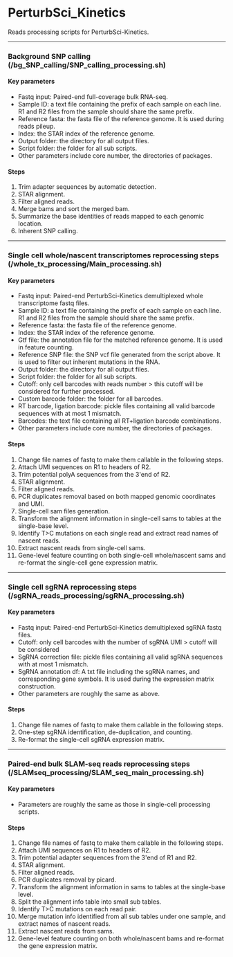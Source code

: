 # PerturbSci_Kinetics
Reads processing scripts for PerturbSci-Kinetics.
___
### **Background SNP calling (/bg_SNP_calling/SNP_calling_processing.sh)**
#### Key parameters
* Fastq input: Paired-end full-coverage bulk RNA-seq.
* Sample ID: a text file containing the prefix of each sample on each line. R1 and R2 files from the sample should share the same prefix.
* Reference fasta: the fasta file of the reference genome. It is used during reads pileup.
* Index: the STAR index of the reference genome.
* Output folder: the directory for all output files.
* Script folder: the folder for all sub scripts.
* Other parameters include core number, the directories of packages.

#### Steps
1. Trim adapter sequences by automatic detection.
2. STAR alignment.
3. Filter aligned reads.
4. Merge bams and sort the merged bam.
5. Summarize the base identities of reads mapped to each genomic location. 
6. Inherent SNP calling.
___
### **Single cell whole/nascent transcriptomes reprocessing steps (/whole_tx_processing/Main_processing.sh)**
#### Key parameters
* Fastq input: Paired-end PerturbSci-Kinetics demultiplexed whole transcriptome fastq files. 
* Sample ID: a text file containing the prefix of each sample on each line. R1 and R2 files from the sample should share the same prefix.
* Reference fasta: the fasta file of the reference genome. 
* Index: the STAR index of the reference genome.
* Gtf file: the annotation file for the matched reference genome. It is used in feature counting.
* Reference SNP file: the SNP vcf file generated from the script above. It is used to filter out inherent mutations in the RNA.
* Output folder: the directory for all output files.
* Script folder: the folder for all sub scripts.
* Cutoff: only cell barcodes with reads number > this cutoff will be considered for further processed.
* Custom barcode folder: the folder for all barcodes. 
* RT barcode, ligation barcode: pickle files containing all valid barcode sequences with at most 1 mismatch.
* Barcodes: the text file containing all RT+ligation barcode combinations.
* Other parameters include core number, the directories of packages.

#### Steps
1. Change file names of fastq to make them callable in the following steps.
2. Attach UMI sequences on R1 to headers of R2.
3. Trim potential polyA sequences from the 3'end of R2.
4. STAR alignment.
5. Filter aligned reads.
6. PCR duplicates removal based on both mapped genomic coordinates and UMI.
7. Single-cell sam files generation.
8. Transform the alignment information in single-cell sams to tables at the single-base level.
9. Identify T>C mutations on each single read and extract read names of nascent reads.
10. Extract nascent reads from single-cell sams.
11. Gene-level feature counting on both single-cell whole/nascent sams and re-format the single-cell gene expression matrix.
___
### **Single cell sgRNA reprocessing steps (/sgRNA_reads_processing/sgRNA_processing.sh)**
#### Key parameters
* Fastq input: Paired-end PerturbSci-Kinetics demultiplexed sgRNA fastq files. 
* Cutoff: only cell barcodes with the number of sgRNA UMI > cutoff will be considered
* SgRNA correction file: pickle files containing all valid sgRNA sequences with at most 1 mismatch.
* SgRNA annotation df: A txt file including the sgRNA names, and corresponding gene symbols. It is used during the expression matrix construction.
* Other parameters are roughly the same as above.

#### Steps
1. Change file names of fastq to make them callable in the following steps.
2. One-step sgRNA identification, de-duplication, and counting.
3. Re-format the single-cell sgRNA expression matrix.
___
### **Paired-end bulk SLAM-seq reads reprocessing steps (/SLAMseq_processing/SLAM_seq_main_processing.sh)**
#### Key parameters
* Parameters are roughly the same as those in single-cell processing scripts.

#### Steps
1. Change file names of fastq to make them callable in the following steps.
2. Attach UMI sequences on R1 to headers of R2.
3. Trim potential adapter sequences from the 3'end of R1 and R2.
4. STAR alignment.
5. Filter aligned reads.
6. PCR duplicates removal by picard.
7. Transform the alignment information in sams to tables at the single-base level.
8. Split the alignment info table into small sub tables.
9. Identify T>C mutations on each read pair.
10. Merge mutation info identified from all sub tables under one sample, and extract names of nascent reads.
11. Extract nascent reads from sams.
12. Gene-level feature counting on both whole/nascent bams and re-format the gene expression matrix.
